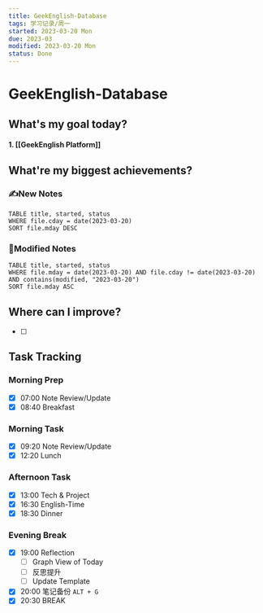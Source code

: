 ```yaml
---
title: GeekEnglish-Database
tags: 学习记录/周一
started: 2023-03-20 Mon
due: 2023-03
modified: 2023-03-20 Mon
status: Done
---
```

# GeekEnglish-Database
## What's my goal today?
#### 1. [[GeekEnglish Platform]]

## What're my biggest achievements?
### ✍️New Notes

```dataview
TABLE title, started, status
WHERE file.cday = date(2023-03-20)
SORT file.mday DESC
```

### 📝Modified Notes

```dataview
TABLE title, started, status
WHERE file.mday = date(2023-03-20) AND file.cday != date(2023-03-20) AND contains(modified, "2023-03-20")
SORT file.mday ASC
```

## Where can I improve?
- [ ] 
## Task Tracking
### Morning Prep
- [x] 07:00 Note Review/Update
- [x] 08:40 Breakfast
### Morning Task
- [x] 09:20 Note Review/Update
- [x] 12:20 Lunch
### Afternoon Task
- [x] 13:00 Tech & Project
- [x] 16:30 English-Time
- [x] 18:30 Dinner
### Evening Break
- [x] 19:00 Reflection
	- [ ] Graph View of Today
	- [ ] 反思提升
	- [ ] Update Template 
- [x] 20:00 笔记备份 `ALT + G`
- [x] 20:30 BREAK